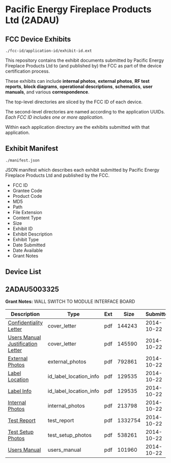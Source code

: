 # Pacific Energy Fireplace Products Ltd (2ADAU)
## FCC Device Exhibits

```
./fcc-id/application-id/exhibit-id.ext
```

This repository contains the exhibit documents submitted by Pacific Energy Fireplace Products Ltd to (and published by) the FCC as part of the device certification process.

These exhibits can include **internal photos**, **external photos**, **RF test reports**, **block diagrams**, **operational descriptions**, **schematics**, **user manuals**, and various **correspondence**.

The top-level directories are sliced by the FCC ID of each device.

The second-level directories are named according to the application UUIDs. *Each FCC ID includes one or more application.*

Within each application directory are the exhibits submitted with that application. 

## Exhibit Manifest

```
./manifest.json
```

JSON manifest which describes each exhibit submitted by Pacific Energy Fireplace Products Ltd and published by the FCC.

- FCC ID
- Grantee Code
- Product Code
- MD5
- Path
- File Extension
- Content Type
- Size
- Exhibit ID
- Exhibit Description
- Exhibit Type
- Date Submitted
- Date Available
- Grant Notes

## Device List
## 2ADAU5003325
**Grant Notes:** WALL SWITCH TO MODULE INTERFACE BOARD

| Description | Type | Ext | Size | Submitted | Available |
| ----------- | ---- | --- | ---- | --------- | --------- |
| [Confidentiality Letter](2ADAU5003325/5957035ab2c5c44b02ed61bf27cb9cd6/2424648.pdf) | cover_letter | pdf | 144243 | 2014-10-22 | 2014-10-22 |
| [Users Manual Justification Letter](2ADAU5003325/5957035ab2c5c44b02ed61bf27cb9cd6/2424655.pdf) | cover_letter | pdf | 145590 | 2014-10-22 | 2014-10-22 |
| [External Photos](2ADAU5003325/5957035ab2c5c44b02ed61bf27cb9cd6/2424658.pdf) | external_photos | pdf | 792861 | 2014-10-22 | 2014-10-22 |
| [Label Location](2ADAU5003325/5957035ab2c5c44b02ed61bf27cb9cd6/2424651.pdf) | id_label_location_info | pdf | 129535 | 2014-10-22 | 2014-10-22 |
| [Label Info](2ADAU5003325/5957035ab2c5c44b02ed61bf27cb9cd6/2424651.pdf) | id_label_location_info | pdf | 129535 | 2014-10-22 | 2014-10-22 |
| [Internal Photos](2ADAU5003325/5957035ab2c5c44b02ed61bf27cb9cd6/2424650.pdf) | internal_photos | pdf | 213798 | 2014-10-22 | 2014-10-22 |
| [Test Report](2ADAU5003325/5957035ab2c5c44b02ed61bf27cb9cd6/2424653.pdf) | test_report | pdf | 1332754 | 2014-10-22 | 2014-10-22 |
| [Test Setup Photos](2ADAU5003325/5957035ab2c5c44b02ed61bf27cb9cd6/2424654.pdf) | test_setup_photos | pdf | 538261 | 2014-10-22 | 2014-10-22 |
| [Users Manual](2ADAU5003325/5957035ab2c5c44b02ed61bf27cb9cd6/2424647.pdf) | users_manual | pdf | 101960 | 2014-10-22 | 2014-10-22 |
